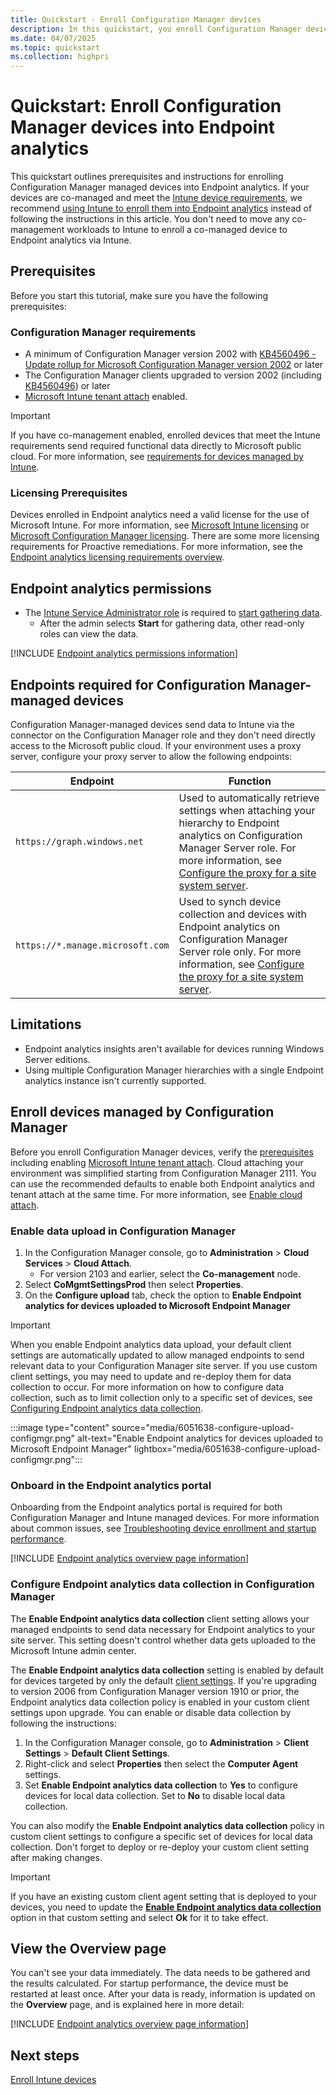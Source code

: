 ```yaml
---
title: Quickstart - Enroll Configuration Manager devices
description: In this quickstart, you enroll Configuration Manager devices into Endpoint analytics.
ms.date: 04/07/2025
ms.topic: quickstart
ms.collection: highpri
---
```


# Quickstart: Enroll Configuration Manager devices into Endpoint analytics

This quickstart outlines prerequisites and instructions for enrolling Configuration Manager managed devices into Endpoint analytics. If your devices are co-managed and meet the [Intune device requirements](enroll-intune.md#intune-device-requirements), we recommend [using Intune to enroll them into Endpoint analytics](enroll-intune.md) instead of following the instructions in this article. You don't need to move any co-management workloads to Intune to enroll a co-managed device to Endpoint analytics via Intune.

## <a name="bkmk_prereq"></a> Prerequisites

Before you start this tutorial, make sure you have the following prerequisites:

### Configuration Manager requirements

- A minimum of Configuration Manager version 2002 with [KB4560496 - Update rollup for Microsoft Configuration Manager version 2002](https://support.microsoft.com/help/4560496) or later
- The Configuration Manager clients upgraded to version 2002 (including [KB4560496](https://support.microsoft.com/help/4560496)) or later
- [Microsoft Intune tenant attach](../configmgr/tenant-attach/device-sync-actions.md) enabled.

> [!IMPORTANT]
> If you have co-management enabled, enrolled devices that meet the Intune requirements send required functional data directly to Microsoft public cloud. For more information, see [requirements for devices managed by Intune](overview.md#bkmk_intune_prereq).

### Licensing Prerequisites

Devices enrolled in Endpoint analytics need a valid license for the use of Microsoft Intune. For more information, see [Microsoft Intune licensing](../intune-service/fundamentals/licenses.md) or [Microsoft Configuration Manager licensing](../configmgr/core/understand/learn-more-editions.md). There are some more licensing requirements for Proactive remediations. For more information, see the [Endpoint analytics licensing requirements overview](overview.md#licensing-prerequisites).

## Endpoint analytics permissions

- The [Intune Service Administrator role](../intune-service/fundamentals/role-based-access-control.md) is required to [start gathering data](#bkmk_onboard).
  - After the admin selects **Start** for gathering data, other read-only roles can view the data.

[!INCLUDE [Endpoint analytics permissions information](includes/endpoint-analytics-rbac.md)]

## <a name="bkmk_endpoints"></a> Endpoints required for Configuration Manager-managed devices

Configuration Manager-managed devices send data to Intune via the connector on the Configuration Manager role and they don't need directly access to the Microsoft public cloud. If your environment uses a proxy server, configure your proxy server to allow the following endpoints:

| Endpoint  | Function  |
|-----------|-----------|
| `https://graph.windows.net` | Used to automatically retrieve settings  when attaching your hierarchy to Endpoint analytics on Configuration Manager Server role. For more information, see [Configure the proxy for a site system server](../configmgr/core/plan-design/network/proxy-server-support.md#configure-the-proxy-for-a-site-system-server). |
| `https://*.manage.microsoft.com` | Used to synch device collection and devices with Endpoint analytics on Configuration Manager Server role only. For more information, see [Configure the proxy for a site system server](../configmgr/core/plan-design/network/proxy-server-support.md#configure-the-proxy-for-a-site-system-server). |

## Limitations

- Endpoint analytics insights aren't available for devices running Windows Server editions.
- Using multiple Configuration Manager hierarchies with a single Endpoint analytics instance isn't currently supported.

## <a name="bkmk_cm_enroll"></a> Enroll devices managed by Configuration Manager
<!--6051638, 5924760-->
Before you enroll Configuration Manager devices, verify the [prerequisites](#bkmk_prereq) including enabling [Microsoft Intune tenant attach](../configmgr/tenant-attach/device-sync-actions.md). Cloud attaching your environment was simplified starting from Configuration Manager 2111. You can use the recommended defaults to enable both Endpoint analytics and tenant attach at the same time. For more information, see [Enable cloud attach](..\configmgr\cloud-attach\enable.md).<!--10964629-->


### <a name="bkmk_cm_upload"></a> Enable data upload in Configuration Manager

1. In the Configuration Manager console, go to **Administration** > **Cloud Services** > **Cloud Attach**.
   - For version 2103 and earlier, select the **Co-management** node.
1. Select **CoMgmtSettingsProd** then select **Properties**.
1. On the **Configure upload** tab, check the option to **Enable Endpoint analytics for devices uploaded to Microsoft Endpoint Manager**

> [!IMPORTANT]
> When you enable Endpoint analytics data upload, your default client settings are automatically updated to allow managed endpoints to send relevant data to your Configuration Manager site server. If you use custom client settings, you may need to update and re-deploy them for data collection to occur. For more information on how to configure data collection, such as to limit collection only to a specific set of devices, see [Configuring Endpoint analytics data collection](#bkmk_cm_enable).

   :::image type="content" source="media/6051638-configure-upload-configmgr.png" alt-text="Enable Endpoint analytics for devices uploaded to Microsoft Endpoint Manager" lightbox="media/6051638-configure-upload-configmgr.png":::

### <a name="bkmk_onboard"></a> Onboard in the Endpoint analytics portal
Onboarding from  the Endpoint analytics portal is required for both  Configuration Manager and Intune managed devices. For more information about common issues, see [Troubleshooting device enrollment and startup performance](troubleshoot.md#bkmk_enrollment_tshooter).

[!INCLUDE [Endpoint analytics overview page information](includes/onboard.md)]

### <a name="bkmk_cm_enable"></a> Configure Endpoint analytics data collection in Configuration Manager

The **Enable Endpoint analytics data collection** client setting allows your managed endpoints to send data necessary for Endpoint analytics to your site server. This setting doesn't control whether data gets uploaded to the Microsoft Intune admin center.

The **Enable Endpoint analytics data collection** setting is enabled by default for devices targeted by only the default [client settings](../configmgr/core/clients/deploy/about-client-settings.md). If you're upgrading to version 2006 from Configuration Manager version 1910 or prior, the Endpoint analytics data collection policy is enabled in your custom client settings upon upgrade. You can enable or disable data collection by following the instructions: <!--7065447, 7741111-->

1. In the Configuration Manager console, go to **Administration** > **Client Settings** > **Default Client Settings**.
1. Right-click and select **Properties** then select the **Computer Agent** settings.
1. Set **Enable Endpoint analytics data collection** to **Yes** to configure devices for local data collection. Set to **No** to disable local data collection.

You can also modify the **Enable Endpoint analytics data collection** policy in custom client settings to configure a specific set of devices for local data collection. Don't forget to deploy or re-deploy your custom client setting after making changes.

   > [!IMPORTANT]
   > If you have an existing custom client agent setting that is deployed to your devices, you need to update the [**Enable Endpoint analytics data collection**](data-collection.md#bkmk_datacollection) option in that custom setting and select **Ok** for it to take effect.

## <a name="bkmk_view"></a> View the Overview page

You can't see your data immediately. The data needs to be gathered and the results calculated. For startup performance, the device must be restarted at least once. After your data is ready, information is updated on the **Overview** page, and is explained here in more detail:

[!INCLUDE [Endpoint analytics overview page information](includes/overview-page.md)]

## Next steps

[Enroll Intune devices](enroll-intune.md)
